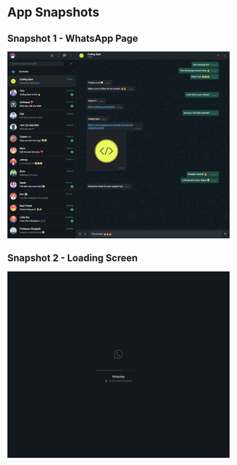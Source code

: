 # App Snapshots

## Snapshot 1 - WhatsApp Page
![snapshot1](snapshots/snapshot1.png)

## Snapshot 2 - Loading Screen
![snapshot2](snapshots/snapshot2.png)
